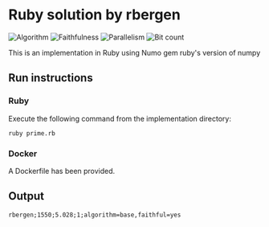 # Ruby solution by rbergen

![Algorithm](https://img.shields.io/badge/Algorithm-base-green)
![Faithfulness](https://img.shields.io/badge/Faithful-yes-green)
![Parallelism](https://img.shields.io/badge/Parallel-no-green)
![Bit count](https://img.shields.io/badge/Bits-unknown-yellowgreen)

This is an implementation in Ruby using Numo gem ruby's version of numpy

## Run instructions

### Ruby
Execute the following command from the implementation directory:
```
ruby prime.rb
```

### Docker
A Dockerfile has been provided.

## Output
```
rbergen;1550;5.028;1;algorithm=base,faithful=yes
```

